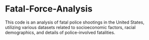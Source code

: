 # Fatal-Force-Analysis
This code is an analysis of fatal police shootings in the United States, utilizing various datasets related to socioeconomic factors, racial demographics, and details of police-involved fatalities. 
